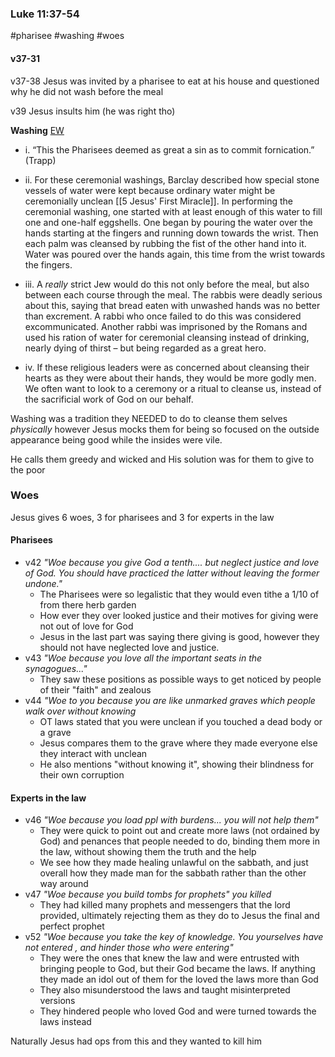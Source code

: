### Luke 11:37-54

#pharisee 
#washing 
#woes

#### v37-31

v37-38 Jesus was invited by a pharisee to eat at his house and questioned why he did not wash before the meal 

v39 Jesus insults him (he was right tho)

**Washing**
[EW](https://enduringword.com/bible-commentary/luke-11/)
- i. “This the Pharisees deemed as great a sin as to commit fornication.” (Trapp)

- ii. For these ceremonial washings, Barclay described how special stone vessels of water were kept because ordinary water might be ceremonially unclean [[5 Jesus' First Miracle]]. In performing the ceremonial washing, one started with at least enough of this water to fill one and one-half eggshells. One began by pouring the water over the hands starting at the fingers and running down towards the wrist. Then each palm was cleansed by rubbing the fist of the other hand into it. Water was poured over the hands again, this time from the wrist towards the fingers.

- iii. A _really_ strict Jew would do this not only before the meal, but also between each course through the meal. The rabbis were deadly serious about this, saying that bread eaten with unwashed hands was no better than excrement. A rabbi who once failed to do this was considered excommunicated. Another rabbi was imprisoned by the Romans and used his ration of water for ceremonial cleansing instead of drinking, nearly dying of thirst – but being regarded as a great hero.

- iv. If these religious leaders were as concerned about cleansing their hearts as they were about their hands, they would be more godly men. We often want to look to a ceremony or a ritual to cleanse us, instead of the sacrificial work of God on our behalf.

Washing was a tradition they NEEDED to do to cleanse them selves *physically* however Jesus mocks them for being so focused on the outside appearance being good while the insides were vile. 

He calls them greedy and wicked and His solution was for them to give to the poor

### Woes

Jesus gives 6 woes, 3 for pharisees and 3 for experts in the law

#### Pharisees 
- v42 *"Woe because you give God a tenth.... but neglect justice and love of God. You should have practiced the latter without leaving the former undone."*
	- The Pharisees were so legalistic that they would even tithe a 1/10 of from there herb garden
	- How ever they over looked justice and their motives for giving were not out of love for God
	- Jesus in the last part was saying there giving is good, however they should not have neglected love and justice. 
- v43 *"Woe because you love all the important seats in the synagogues..."*
	- They saw these positions as possible ways to get noticed by people of their "faith" and zealous 
- v44 *"Woe to you because you are like unmarked graves which people walk over without knowing*
	- OT laws stated that you were unclean if you touched a dead body or a grave
	- Jesus compares them to the grave where they made everyone else they interact with unclean
	- He also mentions "without knowing it", showing their blindness for their own corruption

#### Experts in the law
- v46 *"Woe because you load ppl with burdens... you will not help them"*
	- They were quick to point out and create more laws (not ordained by God) and penances that people needed to do, binding them more in the law, without showing them the truth and the help
	- We see how they made healing unlawful on the sabbath, and just overall how they made man for the sabbath rather than the other way around
- v47 *"Woe because you build tombs for prophets" you killed*
	- They had killed many prophets and messengers that the lord provided, ultimately rejecting them as they do to Jesus the final and perfect prophet
- v52 *"Woe because you take the key of knowledge. You yourselves have not entered , and hinder those who were entering"*
	- They were the ones that knew the law and were entrusted with bringing people to God, but their God became the laws. If anything they made an idol out of them for the loved the laws more than God
	- They also misunderstood the laws and taught misinterpreted versions
	- They hindered people who loved God and were turned towards the laws instead


Naturally Jesus had ops from this and they wanted to kill him 